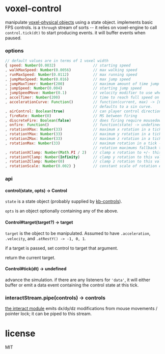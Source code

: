 # voxel-control

manipulate [voxel-physical objects](https://github.com/chrisdickinson/voxel-physical) using
a state object. implements basic FPS controls. is a `through` stream of sorts -- it relies
on voxel-engine to call `control.tick(dt)` to start producing events. it will buffer events
when paused.

### options

```javascript
// default values are in terms of 1 voxel width
{ speed: Number(0.0032)                 // starting speed
, walkMaxSpeed: Number(0.0056)          // max walking speed
, runMaxSpeed: Number(0.0112)           // max running speed
, jumpMaxSpeed: Number(0.016)           // max jump speed
, jumpMaxTimer: Number(200)             // maximum amount of time jump will be applied in MS
, jumpSpeed: Number(0.004)              // starting jump speed
, jumpSpeedMove: Number(0.1)            // velocity modifier to use when moving laterally while in the middle of a jump
, accelTimer: Number(200)               // time to reach full speed on X/Y
, accelerationCurve: Function()         // function(current, max) -> [0-1]
                                        // defaults to a sin curve.
, airControl: Boolean(true)             // can player control direction without being on the ground?
, fireRate: Number(0)                   // MS between firing
, discreteFire: Boolean(false)          // does firing require mousedown -> mouseup, or can it be held?
, onfire: Function()                    // function(state) -> undefined
, rotationXMax: Number(33)              // maximum x rotation in a tick
, rotationYMax: Number(33)              // maximum y rotation in a tick
, rotationZMax: Number(33)              // maximum z rotation in a tick
, rotationMax: Number(33)               // maximum rotation in a tick -- other 
                                        // rotation maximums fallback to this value
, rotationXClamp: Number(Math.PI / 2)   // clamp x rotation to +/- this value
, rotationYClamp: Number(Infinity)      // clamp y rotation to this value
, rotationZClamp: Number(0)             // clamp z rotation to this value
, rotationScale: Number(0.002) }        // constant scale of rotation events, applied during tick
```

### api

#### control(state, opts) -> Control

`state` is a state object (probably supplied by [kb-controls](https://github.com/chrisdickinson/kb-controls.git)).

`opts` is an object optionally containing any of the above. 

#### Control#target(target?) -> target

`target` is the object to be manipulated. Assumed to have `.acceleration`, `.velocity`, and `.atRestY() -> -1, 0, 1`.

if a target is passed, set control to target that argument.

return the current target.

#### Control#tick(dt) -> undefined

advance the simulation. if there are any listeners for `'data'`, it will either buffer or emit a data event containing the control state at this tick.

### interactStream.pipe(controls) -> controls

[the interact module](https://github.com/chrisdickinson/interact) emits dx/dy/dz modifications from mouse movements / pointer lock; it can be piped to this stream.

# license

MIT
